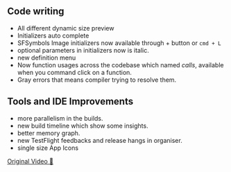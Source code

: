 
## Code writing
* All different dynamic size preview
* Initializers auto complete
* SFSymbols Image initializers now available through + button or `cmd + L`
* optional parameters in initializers now is italic.
* new definition menu
* Now function usages across the codebase which named *calls*, available when you command click on a function.
* Gray errors that means compiler trying to resolve them.

## Tools and IDE Improvements
* more parallelism in the builds.
* new build timeline which show some insights.
* better memory graph.
* new TestFlight feedbacks and release hangs in organiser.
* single size App Icons


[Original Video 🎥](https://developer.apple.com/videos/play/wwdc2022/110427/)